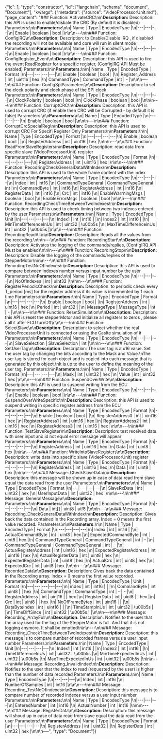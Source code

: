 {"lc": 1, "type": "constructor", "id": ["langchain", "schema", "document", "Document"], "kwargs": {"metadata": {"source": "VideoProcessorUnit.md"}, "page_content": "### Function: ActivateCRC\n\n**Description:** Description: this API is used to enable/disbale the CRC (By default it is disabled) Parameters:\n\n**Parameters:**\n\n| Name | Type | EncodedType |\n|---|---|---|\n| Enable | boolean | bool |\n\n\n---\n\n### Function: ConfigIRQ\n\n**Description:** Description: to Enable/Disable IRQ , if disabled the recording will not be available and core will run in silent mode Parameters:\n\n**Parameters:**\n\n| Name | Type | EncodedType |\n|---|---|---|\n| Enable | boolean | bool |\n\n\n---\n\n### Function: ConfigRegister_Event\n\n**Description:** Description: this API is used to fire the event ReadRegister for a specific register, (ConfigIRQ API Must be enabled) Parameters:\n\n**Parameters:**\n\n| Name | Type | EncodedType | Format |\n|---|---|---|---|\n| Enable | boolean | bool |  |\n| Register_Address | int | uint16 | hex |\n| CommandType | CommandType | int | - |\n\n\n---\n\n### Function: ConfigSpiParameters\n\n**Description:** Description: to set the clock polarity and clock phase of the SPI clock Parameters:\n\n**Parameters:**\n\n| Name | Type | EncodedType |\n|---|---|---|\n| ClockPolarity | boolean | bool |\n| ClockPhase | boolean | bool |\n\n\n---\n\n### Function: CorruptCRC\n\n**Description:** Description: this API is used to corrupt CRC (if enable then CRC will be Corrupted - by default it is false) Parameters:\n\n**Parameters:**\n\n| Name | Type | EncodedType |\n|---|---|---|\n| Enable | boolean | bool |\n\n\n---\n\n### Function: CorruptCrcSpecialReg\n\n**Description:** Description: this API is used to corrupt CRC For Specifi Register Only Parameters:\n\n**Parameters:**\n\n| Name | Type | EncodedType | Format |\n|---|---|---|---|\n| Enable | boolean | bool |  |\n| RegisterAddress | int | uint16 | hex |\n\n\n---\n\n### Function: ReadFromSlaveRegisters\n\n**Description:** Description: read data from specific slave (VideoProcessorUnit) register Parameters:\n\n**Parameters:**\n\n| Name | Type | EncodedType | Format |\n|---|---|---|---|\n| RegisterAddress | int | uint16 | hex |\n\n\n---\n\n### Function: RecodringCheckGeneralDataWithIndex\n\n**Description:** Description: this API is used to the whole frame content with the index Parameters:\n\n**Parameters:**\n\n| Name | Type | EncodedType |\n|---|---|---|\n| Index | int | int16 |\n| CommandTypeGeneral | CommandTypeGeneral | int |\n| CommandByte | int | int16 |\n| RegisterAddress | int | int16 |\n| RegisterData | int | int16 |\n| Crc | int | int16 |\n| EnableWarrningMsgs | boolean | bool |\n| EnableErrorMsgs | boolean | bool |\n\n\n---\n\n### Function: RecordingCheckTimeBetweenTwoIndexes\n\n**Description:** Description: this API is used to check timing between two indexes entered by the user Parameters:\n\n**Parameters:**\n\n| Name | Type | EncodedType | Unit |\n|---|---|---|---|\n| Index1 | int | int16 |  |\n| Index2 | int | int16 |  |\n| MinTimeDifferenceInUs | int | uint32 | \u00b5s |\n| MaxTimeDifferenceinUs | int | uint32 | \u00b5s |\n\n\n---\n\n### Function: RecordingReadAll\n\n**Description:** Description: Reads all the values from the recording.\n\n\n---\n\n### Function: RecordingStart\n\n**Description:** Description: Activates the logging of the commands/replies, (ConfigIRQ API Must be enabled)\n\n\n---\n\n### Function: RecordingStop\n\n**Description:** Description: Disable the logging of the commands/replies of the StepperMotor\n\n\n---\n\n### Function: RecordingTestNoOfIndexes\n\n**Description:** Description: this API is used to compare between indexes number versus input number by the user Parameters:\n\n**Parameters:**\n\n| Name | Type | EncodedType |\n|---|---|---|\n| NoOfIndexes | int | uint32 |\n\n\n---\n\n### Function: RegisterPeriodicCheck\n\n**Description:** Description: to periodic check every T_period [ms] for the register address if its value is incremented by 1 each time Parameters:\n\n**Parameters:**\n\n| Name | Type | EncodedType | Format |\n|---|---|---|---|\n| Enable | boolean | bool |  |\n| RegisterAddress | int | uint16 | hex |\n| Period | int | uint32 |  |\n| MessageType | MessageType | int | - |\n\n\n---\n\n### Function: ResetSimulation\n\n**Description:** Description: this API is reset the stepperMotor and initialize all registers to zeros , please call it after ECU turnOff\n\n\n---\n\n### Function: SelectSlave\n\n**Description:** Description: to select whether the real VideoProcessorUnit is connected or using the Caslte simulation of it Parameters:\n\n**Parameters:**\n\n| Name | Type | EncodedType |\n|---|---|---|\n| SlaveSelection | SlaveSelection | int |\n\n\n---\n\n### Function: SetUserTag\n\n**Description:** Description: The user tag is a u16 value. Set the user tag by changing the bits according to the Mask and Value.\nThe user tag is stored for each object and is copied into each message that is generated by this object.\nIt is up to the user to define the meaning of the user tag. Parameters:\n\n**Parameters:**\n\n| Name | Type | EncodedType | Format |\n|---|---|---|---|\n| Mask | int | uint32 | hex |\n| Value | int | uint32 | hex |\n\n\n---\n\n### Function: SuspendOverWrite\n\n**Description:** Description: this API is used to suspend writing from the ECU Parameters:\n\n**Parameters:**\n\n| Name | Type | EncodedType |\n|---|---|---|\n| Enable | boolean | bool |\n\n\n---\n\n### Function: SuspendOverWriteSpecific\n\n**Description:** Description: this API is used to suspend writing in specific register address from the ECU Parameters:\n\n**Parameters:**\n\n| Name | Type | EncodedType | Format |\n|---|---|---|---|\n| Enable | boolean | bool |  |\n| RegisterAddress0 | int | uint16 | hex |\n| RegisterAddress1 | int | uint16 | hex |\n| RegisterAddress2 | int | uint16 | hex |\n| RegisterAddress3 | int | uint16 | hex |\n\n\n---\n\n### Function: TestSlaveRegister\n\n**Description:** Description: test received data with user input and id not equal error message will appear Parameters:\n\n**Parameters:**\n\n| Name | Type | EncodedType | Format |\n|---|---|---|---|\n| RegisterAddress | int | uint16 | hex |\n| Data | int | uint8 | hex |\n\n\n---\n\n### Function: WriteIntoSlaveRegisters\n\n**Description:** Description: write data into specific slave (VideoProcessorUnit) register Parameters:\n\n**Parameters:**\n\n| Name | Type | EncodedType | Format |\n|---|---|---|---|\n| RegisterAddress | int | uint16 | hex |\n| Data | int | uint8 | hex |\n\n\n---\n\n### Message: CheckSlaveData\n\n**Description:** Description: this message will be shown up in case of data read from slave equal the data read from the user Parameters:\n\n**Parameters:**\n\n| Name | Type | EncodedType | Format |\n|---|---|---|---|\n| SlaveRxData | int | uint32 | hex |\n| UserInputData | int | uint32 | hex |\n\n\n---\n\n### Message: GeneralMessage\n\n**Description:** Parameters:\n\n**Parameters:**\n\n| Name | Type | EncodedType | Format |\n|---|---|---|---|\n| Data | int[] | uint8 | utf8 |\n\n\n---\n\n### Message: Recodring_CheckGeneralDataWithIndex\n\n**Description:** Description: Gives back the data contained in the Recording array. Index = 0 means the first value recorded. Parameters:\n\n**Parameters:**\n\n| Name | Type | EncodedType | Format |\n|---|---|---|---|\n| Index | int | int16 |  |\n| ActualCommandByte | int | uint8 | hex |\n| ExpectedCommandByte | int | uint8 | hex |\n| CommandTypeGeneral | CommandTypeGeneral | int | - |\n| CommandTypeGeneral | CommandTypeGeneral | int | - |\n| ActualRegisterAddress | int | uint16 | hex |\n| ExpectedRegisterAddress | int | uint16 | hex |\n| ActualRegisterData | int | uint8 | hex |\n| ExpectedRegisterData | int | uint8 | hex |\n| ActualCrc | int | uint8 | hex |\n| ExpectedCrc | int | uint8 | hex |\n\n\n---\n\n### Message: RecordedData\n\n**Description:** Description: Gives back the data contained in the Recording array. Index = 0 means the first value recorded. Parameters:\n\n**Parameters:**\n\n| Name | Type | EncodedType | Unit | Format |\n|---|---|---|---|---|\n| index | int | int16 |  |  |\n| CommandByte | int | uint8 |  | hex |\n| CommandType | CommandType | int | - | - |\n| RegisterAddress | int | uint16 |  | hex |\n| RegisterData | int | uint8 |  | hex |\n| Crc | int | uint8 |  | hex |\n| NoOfFrameBytes | int | uint16 |  |  |\n| DataByteIndex | int | uint16 |  |  |\n| TimeStampInUs | int | uint32 | \u00b5s |  |\n| TimeDiffSince | int | uint32 | \u00b5s |  |\n\n\n---\n\n### Message: Recording_ArrayFull\n\n**Description:** Description: Notifies to the user that the array used for the log of the StepperMotor is full. And that it is not logging anymore. It shall be emptied\n\n\n---\n\n### Message: Recording_CheckTimeBetweenTwoIndexes\n\n**Description:** Description: this message is to compare number of recorded frames versus a user input number Parameters:\n\n**Parameters:**\n\n| Name | Type | EncodedType | Unit |\n|---|---|---|---|\n| Index1 | int | int16 |  |\n| Index2 | int | int16 |  |\n| TimeDifferenceInUs | int | uint32 | \u00b5s |\n| MinTimeExpectedInUs | int | uint32 | \u00b5s |\n| MaxTimeExpectedInUs | int | uint32 | \u00b5s |\n\n\n---\n\n### Message: Recording_InvalidIndex\n\n**Description:** Description: Notifies to the user that the index to read (requested by the user) is higher than the number of data recorded Parameters:\n\n**Parameters:**\n\n| Name | Type | EncodedType |\n|---|---|---|\n| Index | int | int16 |\n| NumberOfSamples | int | int16 |\n\n\n---\n\n### Message: Recording_TestNoOfIndexes\n\n**Description:** Description: this message is to compare number of recorded indexes versus a user input number Parameters:\n\n**Parameters:**\n\n| Name | Type | EncodedType |\n|---|---|---|\n| EnteredNumber | int | int16 |\n| ActualNumber | int | int16 |\n\n\n---\n\n### Message: RegisterData\n\n**Description:** Description: this message will shoud up in case of data read from slave equal the data read from the user Parameters:\n\n**Parameters:**\n\n| Name | Type | EncodedType | Format |\n|---|---|---|---|\n| RegisterAddress | int | uint32 |  |\n| RegisterData | int | uint32 | hex |\n\n\n---", "type": "Document"}}